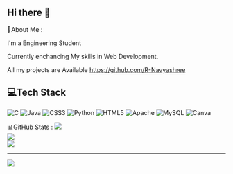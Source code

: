 ## Hi there 👋

💫About Me :

I'm a Engineering Student 

Currently enchancing My skills in Web Development.

All my projects are Available https://github.com/R-Navyashree

## 💻Tech Stack
![C](https://img.shields.io/badge/c-%2300599C.svg?style=flat&logo=c&logoColor=white) ![Java](https://img.shields.io/badge/java-%23ED8B00.svg?style=flat&logo=java&logoColor=white) ![CSS3](https://img.shields.io/badge/css3-%231572B6.svg?style=flat&logo=css3&logoColor=white) ![Python](https://img.shields.io/badge/python-3670A0?style=flat&logo=python&logoColor=ffdd54) ![HTML5](https://img.shields.io/badge/html5-%23E34F26.svg?style=flat&logo=html5&logoColor=white) ![Apache](https://img.shields.io/badge/apache-%23D42029.svg?style=flat&logo=apache&logoColor=white) ![MySQL](https://img.shields.io/badge/mysql-%2300f.svg?style=flat&logo=mysql&logoColor=white) ![Canva](https://img.shields.io/badge/Canva-%2300C4CC.svg?style=flat&logo=Canva&logoColor=white)

📊GitHub Stats :
![](https://github-readme-stats.vercel.app/api?username=R-Navyashree&theme=dark&hide_border=true&include_all_commits=false&count_private=false)<br/>
![](https://github-readme-streak-stats.herokuapp.com/?user=R-Navyashree&theme=dark&hide_border=true)<br/>
![](https://github-readme-stats.vercel.app/api/top-langs/?username=R-Navyashree&theme=dark&hide_border=true&include_all_commits=false&count_private=false&layout=compact)

---
[![](https://visitcount.itsvg.in/api?id=R-Navyashree&icon=0&color=0)](https://visitcount.itsvg.in)

